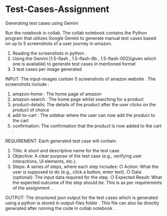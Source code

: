 # Test-Cases-Assignment
Generating test cases using Gemini 

Run the notebook in collab. 
The collab notebook contains the Python program that utilizes Google Gemini to
generate manual test cases based on up to 5 screenshots of a user journey in amazon.
1. Reading the screenshots in python .
2. Using the Gemini [1.5-flash , 1.5-flash-8b , 1.5-flash-002](given which one is available) to generate test cases in mentioned format
3. 3 test cases per image generated 



INPUT:
The input-images contain 5 screenshots of amazon website . 
The screenshots include :
1. amazon-home : The home page of amazon
2. amazon-search : The home page whilst searching for a product
3. product-details: The details of the product after the user clicks on the product of choice
4. add-to-cart : The sidebar where the user can now add the product to the cart
5. confirmation: The confirmation that the product is now added to the cart . 


REQUIREMENT:
Each generated test case will contain:
1. Title: A short and descriptive name for the test case.
2. Objective: A clear purpose of the test case (e.g., verifying user interactions, UI elements,
etc.).
3. Steps: A series of steps, where each step includes:
○ Action: What the user is supposed to do (e.g., click a button, enter text).
○ Data (optional): The input data required for the step.
○ Expected Result: What the expected outcome of the step should be.
This is as per requirements of the assignment . 


OUTPUT:
The structured json output for the test cases which is generated using a python is stored in output-files folder . This file can also be directly generated after running the code in collab notebook . 




